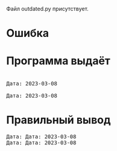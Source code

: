 Файл outdated.py присутствует.
# Ошибка
# Программа выдаёт
<pre>
 
Дата: 2023-03-08
 
Дата: 2023-03-08
</pre>
# Правильный вывод
<pre>Дата: Дата: 2023-03-08
Дата: Дата: 2023-03-08
</pre>